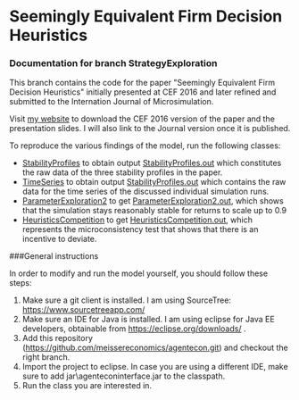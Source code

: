 # Seemingly Equivalent Firm Decision Heuristics

### Documentation for branch StrategyExploration

This branch contains the code for the paper "Seemingly Equivalent Firm Decision Heuristics" initially presented at CEF 2016 and later refined and submitted to the Internation Journal of Microsimulation.

Visit [my website](http://meissereconomics.com/2016/06/28/Heuristics.html) to download the CEF 2016 version of the paper and the presentation slides. I will also link to the Journal version once it is published.

To reproduce the various findings of the model, run the following classes:

- [StabilityProfiles](https://github.com/meisserecon/agentecon/blob/StrategyExploration/src/com/agentecon/verification/StabilityProfiles.java) to obtain output [StabilityProfiles.out](https://github.com/meisserecon/agentecon/blob/StrategyExploration/src/com/agentecon/verification/StabilityProfiles.out) which constitutes the raw data of the three stability profiles in the paper.
- [TimeSeries](https://github.com/meisserecon/agentecon/blob/StrategyExploration/src/com/agentecon/verification/TimeSeries.java) to obtain output [StabilityProfiles.out](https://github.com/meisserecon/agentecon/blob/StrategyExploration/src/com/agentecon/verification/TimeSeries.out) which contains the raw data for the time series of the discussed individual simulation runs.
- [ParameterExploration2](https://github.com/meisserecon/agentecon/blob/StrategyExploration/src/com/agentecon/verification/ParameterExploration2.java) to get [ParameterExploration2.out](https://github.com/meisserecon/agentecon/blob/StrategyExploration/src/com/agentecon/verification/ParameterExploration2.out), which shows that the simulation stays reasonably stable for returns to scale up to 0.9
- [HeuristicsCompetition](https://github.com/meisserecon/agentecon/blob/StrategyExploration/src/com/agentecon/verification/HeuristicsCompetition.java) to get [HeuristicsCompetition.out](https://github.com/meisserecon/agentecon/blob/StrategyExploration/src/com/agentecon/verification/HeuristicsCompetition.out), which represents the microconsistency test that shows that there is an incentive to deviate.


###General instructions

In order to modify and run the model yourself, you should follow these steps:

1. Make sure a git client is installed. I am using SourceTree: https://www.sourcetreeapp.com/
2. Make sure an IDE for Java is installed. I am using eclipse for Java EE developers, obtainable from https://eclipse.org/downloads/ .
3. Add this repository (https://github.com/meissereconomics/agentecon.git) and checkout the right branch.
4. Import the project to eclipse. In case you are using a different IDE, make sure to add jar\agenteconinterface.jar to the classpath.
5. Run the class you are interested in.